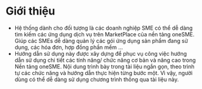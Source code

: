 # Giới thiệu
- Hệ thống dành cho đối tượng là các doanh nghiệp SME có thể dễ dàng tìm kiếm các ứng dụng dịch vụ trên MarketPlace của nền tảng oneSME. Giúp các SMEs dễ dàng quản lý các gói ứng dụng sản phẩm đang sử dụng, các hóa đơn, hợp đồng phần mềm …
- Hướng dẫn sử dụng này được xây dựng để phục vụ công việc hướng dẫn sử dụng chi tiết các tính năng/ chức năng cơ bản và nâng cao trong Nền tảng oneSME. Nội dung trình bày trong tài liệu ngắn gọn, theo trình tự các chức năng và hướng dẫn thực hiện từng bước một. Vì vậy, người dùng có thể dễ dàng sử dụng chương trình thông qua tài liệu này.
